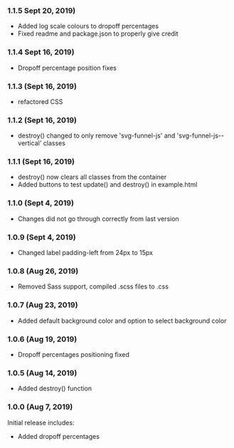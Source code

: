 ### 1.1.5 Sept 20, 2019)

* Added log scale colours to dropoff percentages
* Fixed readme and package.json to properly give credit 

### 1.1.4 Sept 16, 2019)

* Dropoff percentage position fixes

### 1.1.3 (Sept 16, 2019)

* refactored CSS

### 1.1.2 (Sept 16, 2019)

* destroy() changed to only remove 'svg-funnel-js' and 'svg-funnel-js--vertical' classes

### 1.1.1 (Sept 16, 2019)

* destroy() now clears all classes from the container
* Added buttons to test update() and destroy() in example.html

### 1.1.0 (Sept 4, 2019)

* Changes did not go through correctly from last version

### 1.0.9 (Sept 4, 2019)

* Changed label padding-left from 24px to 15px

### 1.0.8 (Aug 26, 2019)

* Removed Sass support, compiled .scss files to .css

### 1.0.7 (Aug 23, 2019)

* Added default background color and option to select background color

### 1.0.6 (Aug 19, 2019)

* Dropoff percentages positioning fixed

### 1.0.5 (Aug 14, 2019)

* Added destroy() function


### 1.0.0 (Aug 7, 2019)

Initial release includes:
* Added dropoff percentages

